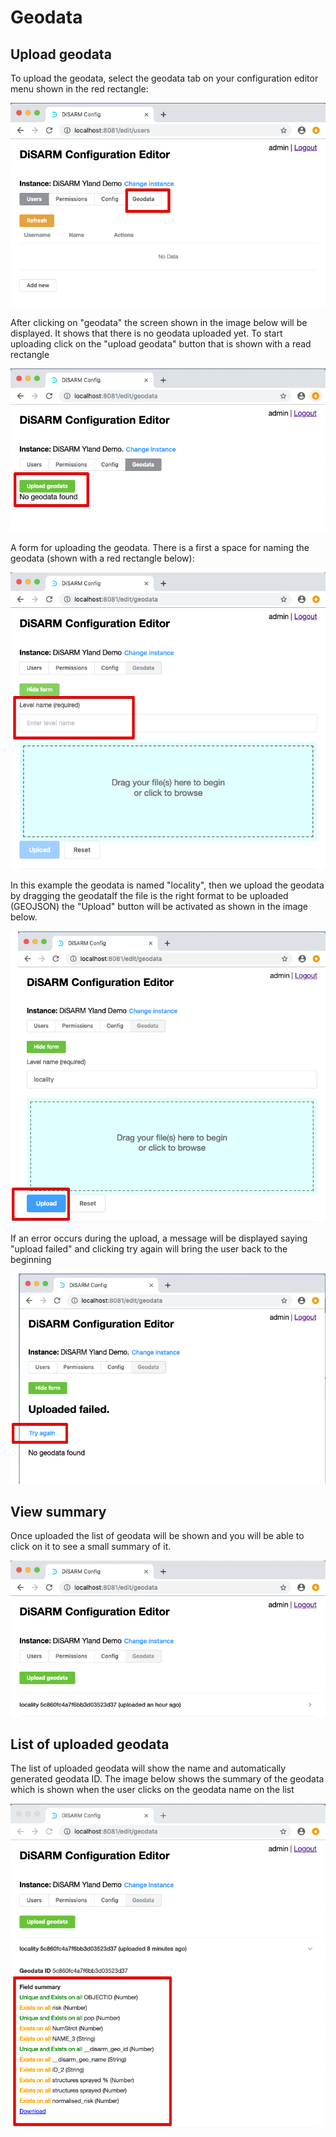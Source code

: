 # Geodata

## Upload geodata

To upload the geodata, select the geodata tab on your configuration editor menu shown in the red rectangle:

![](../../.gitbook/assets/editor-image44.png)

After clicking on "geodata" the screen shown in the image below will be displayed. It shows that there is no geodata uploaded yet. To start uploading click on the "upload geodata" button that is shown with a read rectangle

![](../../.gitbook/assets/editor-image18.png)

A form for uploading the geodata. There is a first a space for naming the geodata \(shown with a red rectangle below\):

![](../../.gitbook/assets/editor-image6.png)

In this example the geodata is named "locality", then we upload the geodata by dragging the geodataIf the file is the right format to be uploaded \(GEOJSON\) the "Upload" button will be activated as shown in the image below.

![](../../.gitbook/assets/editor-image4.png)

If an error occurs during the upload, a message will be displayed saying "upload failed" and clicking try again will bring the user back to the beginning

![](../../.gitbook/assets/editor-image87.png)

## View summary

Once uploaded the list of geodata will be shown and you will be able to click on it to see a small summary of it.

![](../../.gitbook/assets/editor-image69.png)

## List of uploaded geodata

The list of uploaded geodata will show the name and automatically generated geodata ID. The image below shows the summary of the geodata which is shown when the user clicks on the geodata name on the list

![](../../.gitbook/assets/editor-image34.png)

